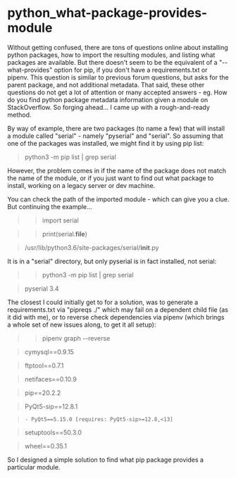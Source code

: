 # python_what-package-provides-module
Without getting confused, there are tons of questions online about installing python packages, how to import the resulting modules, and listing what packages are available. But there doesn't seem to be the equivalent of a "--what-provides" option for pip, if you don't have a requirements.txt or pipenv. This question is similar to previous forum questions, but asks for the parent package, and not additional metadata. That said, these other questions do not get a lot of attention or many accepted answers - eg. How do you find python package metadata information given a module on StackOverflow. So forging ahead... I came up with a rough-and-ready method.

By way of example, there are two packages (to name a few) that will install a module called "serial" - namely "pyserial" and "serial". So assuming that one of the packages was installed, we might find it by using pip list:

> python3 -m pip list | grep serial

However, the problem comes in if the name of the package does not match the name of the module, or if you just want to find out what package to install, working on a legacy server or dev machine.

You can check the path of the imported module - which can give you a clue. But continuing the example...

>> import serial

>> print(serial.__file__)

> /usr/lib/python3.6/site-packages/serial/__init__.py

It is in a "serial" directory, but only pyserial is in fact installed, not serial:

>> python3 -m pip list | grep serial

> pyserial                 3.4

The closest I could initially get to for a solution, was to generate a requirements.txt via "pipreqs ./" which may fail on a dependent child file (as it did with me), or to reverse check dependencies via pipenv (which brings a whole set of new issues along, to get it all setup):

>> pipenv graph --reverse

> cymysql==0.9.15

> ftptool==0.7.1

> netifaces==0.10.9

> pip==20.2.2

> PyQt5-sip==12.8.1

>     - PyQt5==5.15.0 [requires: PyQt5-sip>=12.8,<13]

> setuptools==50.3.0

> wheel==0.35.1

So I designed a simple solution to find what pip package provides a particular module.
